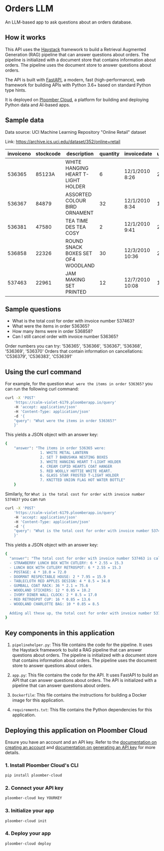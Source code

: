 # Orders LLM

An LLM-based app to ask questions about an orders database.

## How it works

This API uses the [Haystack](https://haystack.deepset.ai/overview/intro) framework to build a 
Retrieval Augmented Generation (RAG) pipeline that can answer questions about orders. 
The pipeline is initialized with a document store that contains information about orders.
The pipeline uses the document store to answer questions about orders.

The API is built with [FastAPI](https://fastapi.tiangolo.com/), a modern, fast (high-performance),
web framework for building APIs with Python 3.6+ based on standard Python type hints.

It is deployed on [Ploomber Cloud](https://ploomber.io/), a platform for building and deploying
Python data and AI-based apps.

## Sample data

Data source: UCI Machine Learning Repository "Online Retail" dataset

Link: https://archive.ics.uci.edu/dataset/352/online+retail

| invoiceno	| stockcode	| description                       | quantity  |invoicedate     |unitprice  | customerid| country         |
|-----------|-----------|-----------------------------------|-----------|----------------|-----------|----------|-----------------|
|536365	    |85123A	    |WHITE HANGING HEART T-LIGHT HOLDER	| 6         | 12/1/2010 8:26 | 2.55	     | 17850	| United Kingdom  |
|536367     |84879      |ASSORTED COLOUR BIRD ORNAMENT      | 32        | 12/1/2010 8:34 | 1.69      | 13047    | United Kingdom  |
|536381     |47580      |TEA TIME DES TEA COSY              | 2         | 12/1/2010 9:41 | 2.55      | 15311    | United Kingdom  |
|536858     |22326      |ROUND SNACK BOXES SET OF4 WOODLAND | 30        | 12/3/2010 10:36| 2.95      | 13520    | Switzerland     |
|537463     |22961      |JAM MAKING SET PRINTED             | 12        | 12/7/2010 10:08| 1.45      | 12681    | France          |

## Sample questions

* What is the total cost for order with invoice number 537463? 
* What were the items in order 536365?
* How many items were in order 536858?
* Can I still cancel order with invoice number 536365? 

Order numbers you can try: '536365', '536366', '536367', '536368', '536369', '536370'
Orders that contain information on cancellations: 'C536379', 'C536383', 'C536391'

## Using the curl command

For example, for the question `What were the items in order 536365?` you can run
the following curl command:

```bash
curl -X 'POST'
    'https://calm-violet-6179.ploomberapp.io/query'
    -H 'accept: application/json'
    -H 'Content-Type: application/json'
    -d '{
    "query": "What were the items in order 536365?"
    }'
```
This yields a JSON object with an answer key:

```bash
{
    "answer": "The items in order 536365 were:
                1. WHITE METAL LANTERN
                2. SET 7 BABUSHKA NESTING BOXES
                3. WHITE HANGING HEART T-LIGHT HOLDER
                4. CREAM CUPID HEARTS COAT HANGER
                5. RED WOOLLY HOTTIE WHITE HEART.
                6. GLASS STAR FROSTED T-LIGHT HOLDER
                7. KNITTED UNION FLAG HOT WATER BOTTLE"
    }
``` 

Similarly, for `What is the total cost for order with invoice number 537463?` you can run

```bash
curl -X 'POST'
    'https://calm-violet-6179.ploomberapp.io/query'
    -H 'accept: application/json'
    -H 'Content-Type: application/json'
    -d '{
    "query": "What is the total cost for order with invoice number 537463?"
    }'
```

This yields a JSON object with an answer key:

```bash
{
  "answer": "The total cost for order with invoice number 537463 is calculated as follows:
  - STRAWBERRY LUNCH BOX WITH CUTLERY: 6 * 2.55 = 15.3
  - LUNCH BOX WITH CUTLERY RETROSPOT: 6 * 2.55 = 15.3
  - POSTAGE: 4 * 18.0 = 72.0
  - DOORMAT RESPECTABLE HOUSE: 2 * 7.95 = 15.9
  - TABLECLOTH RED APPLES DESIGN: 4 * 8.5 = 34.0
  - GUMBALL COAT RACK: 36 * 2.1 = 75.6
  - WOODLAND STICKERS: 12 * 0.85 = 10.2
  - IVORY DINER WALL CLOCK: 2 * 8.5 = 17.0
  - RED RETROSPOT CUP: 16 * 0.85 = 13.6
  - WOODLAND CHARLOTTE BAG: 10 * 0.85 = 8.5
  
  Adding all these up, the total cost for order with invoice number 537463 is 15.3 + 15.3 + 72.0 + 15.9 + 34.0 + 75.6 + 10.2 + 17.0 + 13.6 + 8.5 = 277.4."
}
```

## Key components in this application

1. `pipelinehelper.py`: This file contains the code for the pipeline. It uses the Haystack framework to build a RAG pipeline that can answer questions about orders. The pipeline is initialized with a document store that contains information about orders. The pipeline uses the document store to answer questions about orders.

2. `app.py`: This file contains the code for the API. It uses FastAPI to build an API that can answer questions about orders. The API is initialized with a pipeline that can answer questions about orders.

3. `Dockerfile`: This file contains the instructions for building a Docker image for this application.

4. `requirements.txt`: This file contains the Python dependencies for this application.


## Deploying this application on Ploomber Cloud

Ensure you have an account and an API key. Refer to the [documentation on creating an account](https://docs.cloud.ploomber.io/en/latest/quickstart/signup.html) and [documentation on generating an API key](https://docs.cloud.ploomber.io/en/latest/quickstart/apikey.html) for more details.

### 1. Install Ploomber Cloud's CLI

```bash
pip install ploomber-cloud
```

### 2. Connect your API key

```bash
ploomber-cloud key YOURKEY
```

### 3. Initialize your app

```bash
ploomber-cloud init
```

### 4. Deploy your app

```bash
ploomber-cloud deploy
```